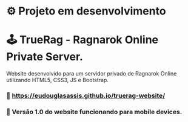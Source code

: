 # :gear: Projeto em desenvolvimento

# :joystick: TrueRag - Ragnarok Online Private Server.

Website desenvolvido para um servidor privado de Ragnarok Online utilizando HTML5, CSS3, JS e Bootstrap.

### :link: https://eudouglasassis.github.io/truerag-website/

### :iphone: Versão 1.0 do website funcionando para mobile devices.
